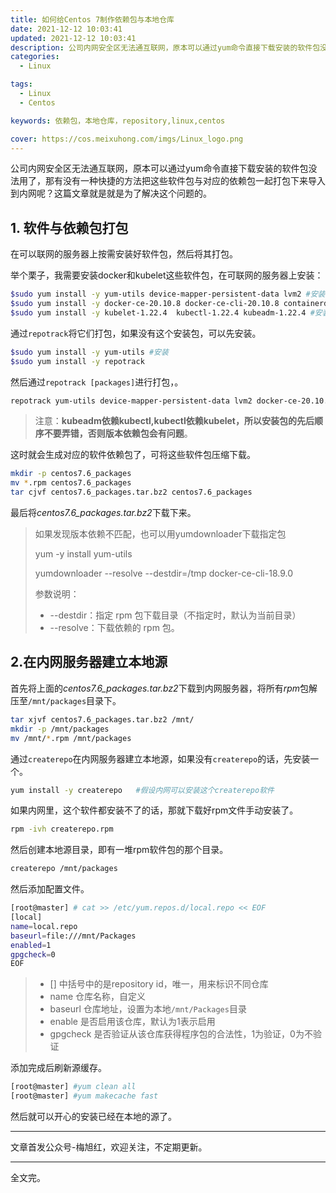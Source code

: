 ```yaml
---
title: 如何给Centos 7制作依赖包与本地仓库
date: 2021-12-12 10:03:41
updated: 2021-12-12 10:03:41
description: 公司内网安全区无法通互联网，原本可以通过yum命令直接下载安装的软件包没法用了，那有没有一种快捷的方法把这些软件包与对应的依赖包一起打包下来导入到内网呢？这篇文章就是就是为了解决这个问题的。。
categories: 
  - Linux

tags: 
  - Linux
  - Centos

keywords: 依赖包，本地仓库，repository,linux,centos

cover: https://cos.meixuhong.com/imgs/Linux_logo.png
---
```


公司内网安全区无法通互联网，原本可以通过yum命令直接下载安装的软件包没法用了，那有没有一种快捷的方法把这些软件包与对应的依赖包一起打包下来导入到内网呢？这篇文章就是就是为了解决这个问题的。

## 1. 软件与依赖包打包

在可以联网的服务器上按需安装好软件包，然后将其打包。

举个栗子，我需要安装docker和kubelet这些软件包，在可联网的服务器上安装：

```bash
$sudo yum install -y yum-utils device-mapper-persistent-data lvm2 #安装依赖包
$sudo yum install -y docker-ce-20.10.8 docker-ce-cli-20.10.8 containerd.io #安装docker包
$sudo yum install -y kubelet-1.22.4  kubectl-1.22.4 kubeadm-1.22.4 #安装kubelet，kubectl，kubeadm包与对应的依赖包
```

通过`repotrack`将它们打包，如果没有这个安装包，可以先安装。

```bash
$sudo yum install -y yum-utils #安装
$sudo yum install -y repotrack
```

然后通过`repotrack [packages]`进行打包，。

```bash
repotrack yum-utils device-mapper-persistent-data lvm2 docker-ce-20.10.8 docker-ce-cli-20.10.8 containerd.io kubelet-1.22.4  kubectl-1.22.4 kubeadm-1.22.4
```

> 注意：**kubeadm依赖kubectl,kubectl依赖kubelet，所以安装包的先后顺序不要弄错，否则版本依赖包会有问题**。

这时就会生成对应的软件依赖包了，可将这些软件包压缩下载。

```bash
mkdir -p centos7.6_packages
mv *.rpm centos7.6_packages
tar cjvf centos7.6_packages.tar.bz2 centos7.6_packages
```

最后将*centos7.6_packages.tar.bz2*下载下来。



> 如果发现版本依赖不匹配，也可以用yumdownloader下载指定包
>
> yum -y install yum-utils
>
> yumdownloader --resolve --destdir=/tmp docker-ce-cli-18.9.0
>
> 参数说明：
>
> - --destdir：指定 rpm 包下载目录（不指定时，默认为当前目录）
> - --resolve：下载依赖的 rpm 包。

## 2.在内网服务器建立本地源

首先将上面的*centos7.6_packages.tar.bz2*下载到内网服务器，将所有*rpm*包解压至`/mnt/packages`目录下。

```bash
tar xjvf centos7.6_packages.tar.bz2 /mnt/
mkdir -p /mnt/packages
mv /mnt/*.rpm /mnt/packages
```

通过`createrepo`在内网服务器建立本地源，如果没有`createrepo`的话，先安装一个。

```bash
yum install -y createrepo   #假设内网可以安装这个createrepo软件
```

如果内网里，这个软件都安装不了的话，那就下载好rpm文件手动安装了。

```bash
rpm -ivh createrepo.rpm
```

然后创建本地源目录，即有一堆rpm软件包的那个目录。

```bash
createrepo /mnt/packages
```

然后添加配置文件。

```bash
[root@master] # cat >> /etc/yum.repos.d/local.repo << EOF
[local]
name=local.repo
baseurl=file:///mnt/Packages
enabled=1
gpgcheck=0
EOF
```

> - [] 中括号中的是repository id，唯一，用来标识不同仓库
> - name 仓库名称，自定义
> - baseurl 仓库地址，设置为本地`/mnt/Packages`目录
> - enable 是否启用该仓库，默认为1表示启用
> - gpgcheck 是否验证从该仓库获得程序包的合法性，1为验证，0为不验证

添加完成后刷新源缓存。

```bash
[root@master] #yum clean all
[root@master] #yum makecache fast
```

然后就可以开心的安装已经在本地的源了。

-----

文章首发公众号-梅旭红，欢迎关注，不定期更新。

--------

全文完。
